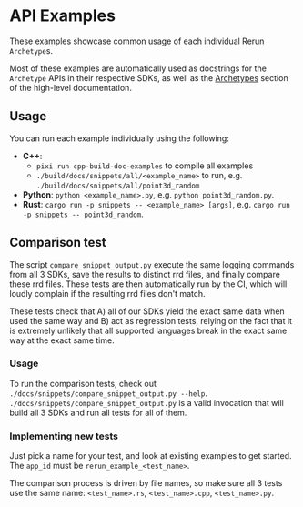 # API Examples

These examples showcase common usage of each individual Rerun `Archetype`s.

Most of these examples are automatically used as docstrings for the `Archetype` APIs in their respective SDKs, as well as the [Archetypes](https://www.rerun.io/docs/reference/types) section of the high-level documentation.

## Usage

You can run each example individually using the following:

- **C++**:
  - `pixi run cpp-build-doc-examples` to compile all examples
  - `./build/docs/snippets/all/<example_name>` to run, e.g. `./build/docs/snippets/all/point3d_random`
- **Python**: `python <example_name>.py`, e.g. `python point3d_random.py`.
- **Rust**: `cargo run -p snippets -- <example_name> [args]`, e.g. `cargo run -p snippets -- point3d_random`.

## Comparison test

The script `compare_snippet_output.py` execute the same logging commands from all 3 SDKs, save the results to distinct rrd files, and finally compare these rrd files.
These tests are then automatically run by the CI, which will loudly complain if the resulting rrd files don't match.

These tests check that A) all of our SDKs yield the exact same data when used the same way and B) act as regression tests, relying on the fact that it is extremely unlikely that all supported languages break in the exact same way at the exact same time.

### Usage

To run the comparison tests, check out `./docs/snippets/compare_snippet_output.py --help`.
`./docs/snippets/compare_snippet_output.py` is a valid invocation that will build all 3 SDKs and run all tests for all of them.

### Implementing new tests

Just pick a name for your test, and look at existing examples to get started. The `app_id` must be `rerun_example_<test_name>`.

The comparison process is driven by file names, so make sure all 3 tests use the same name: `<test_name>.rs`, `<test_name>.cpp`, `<test_name>.py`.
